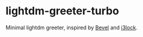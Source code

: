 lightdm-greeter-turbo
=====================

Minimal lightdm greeter, inspired by [Bevel](http://blender3d.github.io/Bevel)
and [i3lock](http://i3wm.org/i3lock).
